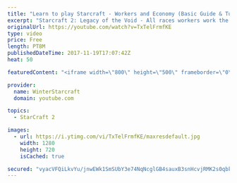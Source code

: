 ```yaml
---
title: "Learn to play Starcraft - Workers and Economy (Basic Guide & Tutorial)"
excerpt: "Starcraft 2: Legacy of the Void - All races workers work the same (mule notwithstanding!)  Wiki on mining: http://wiki.teamliquid.net/starcraft2/Mining_Minerals"
originalUrl: https://youtube.com/watch?v=TxTelFrmfKE
type: video
price: Free
length: PT8M
publishedDateTime: 2017-11-19T17:07:42Z
heat: 50

featuredContent: "<iframe width=\"800\" height=\"500\" frameborder=\"0\" src=\"https://www.youtube.com/embed/TxTelFrmfKE\" allow=\"accelerometer; autoplay; encrypted-media; gyroscope; picture-in-picture\" allowfullscreen></iframe>"

provider:
  name: WinterStarcraft
  domain: youtube.com

topics:
  - StarCraft 2

images:
  - url: https://i.ytimg.com/vi/TxTelFrmfKE/maxresdefault.jpg
    width: 1280
    height: 720
    isCached: true

secured: "vyacVFQiLkvYu/jnwEWk1SmSUbY3e74NqNcglGB4sauxB3snHcvjRMK2s0qbkBZRhLBkdENRer6wbKr0jrM7Uqbou8vlLGsqAYGJKwOSGZr6cI7MtHy5OFtwXOXknH8xeF1A9Ac2N54jhjo5Gg0MsUqQY77/k3LiFEsuOYfaiBhcAtlgTXleBz5ksBkLuQsOXvP9duviWKdxNDe05zxK+hjuF8flZZH/rYKeg2BZWJy0Wgwm9PzVvEzLs/EaHTWab3rtRNDE6bqHG67b4pL3L7hX9erGDtL4fMbY/rAnVkLqbYIIQW1hExcG70bT/0lH4ZzOj+8lsxHfsTa+KoyOOJaWl7hy32qsUxZB6fkuACB4R46d20iZmcskvFD8p4dULbWHvU7UDHH98g4KUF3UJwf6m88Hf8NnzyvEezY33CA=;umErAPy10bV+x3CKccPudg=="
---
```


